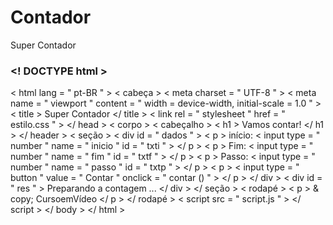 # Contador
Super Contador
### <! DOCTYPE html >
< html  lang = " pt-BR " >
< cabeça >
    < meta  charset = " UTF-8 " >
    < meta  name = " viewport " content = " width = device-width, initial-scale = 1.0 " >
    < title > Super Contador </ title >
    < link  rel = " stylesheet " href = " estilo.css " >
</ head >
< corpo > 
    < cabeçalho >
        < h1 > Vamos contar! </ h1 >
    </ header >
    < seção >
< div  id = " dados " >
< p > início: < input  type = " number " name = " inicio " id = " txti " > </ p >
< p > Fim: < input  type = " number " name = " fim " id = " txtf " > </ p >
< p > Passo: < input  type = " number " name = " passo " id = " txtp " >   </ p >
< p >  < input  type = " button " value = " Contar " onclick = " contar () " > </ p >
</ div >
< div  id = " res " >
Preparando a contagem ...
</ div >
</ seção >
< rodapé >
        < p > & copy; CursoemVídeo </ p >
    </ rodapé >
    < script  src = " script.js " > </ script >
</ body >
</ html >
